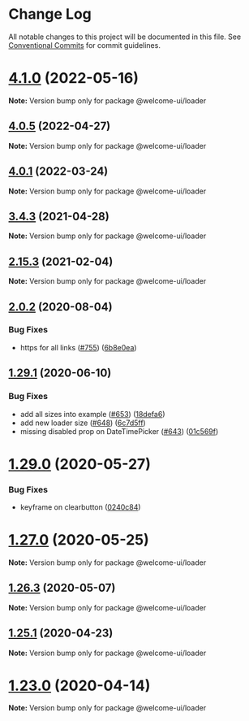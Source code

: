 # Change Log

All notable changes to this project will be documented in this file.
See [Conventional Commits](https://conventionalcommits.org) for commit guidelines.

# [4.1.0](https://github.com/WTTJ/welcome-ui/compare/v4.0.6...v4.1.0) (2022-05-16)

**Note:** Version bump only for package @welcome-ui/loader





## [4.0.5](https://github.com/WTTJ/welcome-ui/compare/v4.0.4...v4.0.5) (2022-04-27)

**Note:** Version bump only for package @welcome-ui/loader





## [4.0.1](https://github.com/WTTJ/welcome-ui/compare/v4.0.0...v4.0.1) (2022-03-24)

**Note:** Version bump only for package @welcome-ui/loader





## [3.4.3](https://github.com/WTTJ/welcome-ui/compare/v3.4.2...v3.4.3) (2021-04-28)

**Note:** Version bump only for package @welcome-ui/loader





## [2.15.3](https://github.com/WTTJ/welcome-ui/compare/v2.15.2...v2.15.3) (2021-02-04)

**Note:** Version bump only for package @welcome-ui/loader





## [2.0.2](https://github.com/WTTJ/welcome-ui/compare/v2.0.1...v2.0.2) (2020-08-04)


### Bug Fixes

* https for all links ([#755](https://github.com/WTTJ/welcome-ui/issues/755)) ([6b8e0ea](https://github.com/WTTJ/welcome-ui/commit/6b8e0ea7807486510169437bb909cb65038ff6f5))





## [1.29.1](https://github.com/WTTJ/welcome-ui/compare/v1.29.0...v1.29.1) (2020-06-10)


### Bug Fixes

* add all sizes into example ([#653](https://github.com/WTTJ/welcome-ui/issues/653)) ([18defa6](https://github.com/WTTJ/welcome-ui/commit/18defa64d774a0647380eaec8be8fe8432e3282c))
* add new loader size ([#648](https://github.com/WTTJ/welcome-ui/issues/648)) ([6c7d5ff](https://github.com/WTTJ/welcome-ui/commit/6c7d5ffb770ebfde5b5de1c3e1cf5f1564d7678a))
* missing disabled prop on DateTimePicker ([#643](https://github.com/WTTJ/welcome-ui/issues/643)) ([01c569f](https://github.com/WTTJ/welcome-ui/commit/01c569f10d42cbf8d9927698402b93556039a47e))





# [1.29.0](https://github.com/WTTJ/welcome-ui/compare/v1.28.0...v1.29.0) (2020-05-27)


### Bug Fixes

* keyframe  on clearbutton ([0240c84](https://github.com/WTTJ/welcome-ui/commit/0240c84c39ec56bf416aa52de53f0ee1a5e2d55e))





# [1.27.0](https://github.com/WTTJ/welcome-ui/compare/v1.26.4...v1.27.0) (2020-05-25)

**Note:** Version bump only for package @welcome-ui/loader





## [1.26.3](https://github.com/WTTJ/welcome-ui/compare/v1.26.2...v1.26.3) (2020-05-07)

**Note:** Version bump only for package @welcome-ui/loader





## [1.25.1](https://github.com/WTTJ/welcome-ui/compare/v1.25.0...v1.25.1) (2020-04-23)

**Note:** Version bump only for package @welcome-ui/loader





# [1.23.0](https://github.com/WTTJ/welcome-ui/compare/v1.22.1...v1.23.0) (2020-04-14)

**Note:** Version bump only for package @welcome-ui/loader
